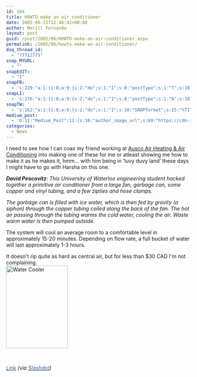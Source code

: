 ```yaml
---
id: 184
title: HOWTO make an air conditioner
date: 2005-06-15T12:48:42+00:00
author: Merill Fernando
layout: post
guid: /post/2005/06/HOWTO-make-an-air-conditioner.aspx
permalink: /2005/06/howto-make-an-air-conditioner/
dsq_thread_id:
  - "77712775"
snap_MYURL:
  - ""
snapEdIT:
  - "1"
snapFB:
  - 's:229:"a:1:{i:0;a:9:{s:2:"do";s:1:"1";s:8:"postType";s:1:"T";s:10:"AttachPost";s:1:"2";s:10:"SNAPformat";s:10:"%FULLTEXT%";s:9:"isAutoImg";s:1:"A";s:8:"imgToUse";s:0:"";s:9:"isAutoURL";s:1:"A";s:8:"urlToUse";s:0:"";s:4:"doFB";s:1:"1";}}";'
snapLI:
  - 's:276:"a:1:{i:0;a:9:{s:2:"do";s:1:"1";s:8:"postType";s:1:"A";s:10:"SNAPformat";s:41:"New post has been published on %SITENAME%";s:12:"liMsgFormatT";s:14:"{Blog} %TITLE%";s:9:"isAutoImg";s:1:"A";s:8:"imgToUse";s:0:"";s:9:"isAutoURL";s:1:"A";s:8:"urlToUse";s:0:"";s:4:"doLI";s:1:"1";}}";'
snapTW:
  - 's:162:"a:1:{i:0;a:6:{s:2:"do";s:1:"1";s:10:"SNAPformat";s:15:"%TITLE% - %URL%";s:8:"attchImg";s:1:"1";s:9:"isAutoImg";s:1:"A";s:8:"imgToUse";s:0:"";s:4:"doTW";s:1:"1";}}";'
medium_post:
  - 'O:11:"Medium_Post":11:{s:16:"author_image_url";s:69:"https://cdn-images-1.medium.com/fit/c/200/200/0*nOSMyIhdQJ9325FH.jpeg";s:10:"author_url";s:26:"https://medium.com/@merill";s:11:"byline_name";N;s:12:"byline_email";N;s:10:"cross_link";s:2:"no";s:2:"id";s:12:"44181b27d246";s:21:"follower_notification";s:3:"yes";s:7:"license";s:19:"all-rights-reserved";s:14:"publication_id";s:12:"99858869fb3c";s:6:"status";s:6:"public";s:3:"url";s:69:"https://medium.com/@merill/howto-make-an-air-conditioner-44181b27d246";}'
categories:
  - News
---
```

<div class="PostInfos">

I need to see how I can coax my friend working at <a href="http://www.auscoair.com">Ausco Air Heating & Air Conditioning</a> into making one of these for me or atleast showing me how to make it as he makes it, hmm… with him being in ‘luvy duvy land’ these days I might have to go with Harsha on this one.

</div>
<div class="PostInfos"><em><strong>David Pescovitz</strong>: This University of Waterloo engineering student hacked together a primitive air conditioner from a large fan, garbage can, some copper and vinyl tubing, and a few zipties and hose clamps. </em></div>
<div class="PostInfos"></div>
<div class="PostInfos">

<em>The garbage can is filled with ice water, which is then fed by gravity (a siphon) through the copper tubing coiled along the back of the fan. The hot air passing through the tubing warms the cold water, cooling the air. Waste warm water is then pumped outside. </em>

The system will cool an average room to a comfortable level in approximately 15-20 minutes. Depending on flow rate, a full bucket of water will last approximately 1-3 hours.

It doesn't rip quite as hard as central air, but for less than $30 CAD I'm not complaining.<br clear="all" /><img src="http://www.merill.net/wp-content/uploads/contentbinary/05_2D06_2D15_2DWaterCooler.jpg" alt="Water Cooler" width="168" height="225" border="0" />

</div>
&nbsp;

<a href="http://mirror.lerfjhax.com/www.eng.uwaterloo.ca/~gmilburn/ac/"><span style="color: #355ea0;">Link</span></a> <em>(via <a href="http://hardware.slashdot.org/article.pl?sid=05/06/13/2036200&amp;tid=222&amp;tid=126"><span style="color: #355ea0;">Slashdot</span></a>)</em>